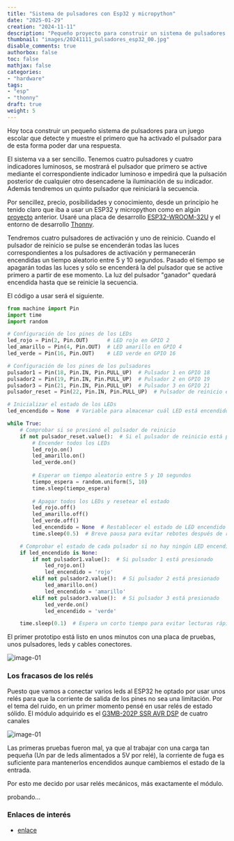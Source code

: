 ```yaml
---
title: "Sistema de pulsadores con Esp32 y micropython"
date: "2025-01-29"
creation: "2024-11-11"
description: "Pequeño proyecto para construir un sistema de pulsadores para un juego escolar"
thumbnail: "images/20241111_pulsadores_esp32_00.jpg"
disable_comments: true
authorbox: false
toc: false
mathjax: false
categories:
- "hardware"
tags:
- "esp"
- "thonny"
draft: true
weight: 5
---
```

Hoy toca construir un pequeño sistema de pulsadores para un juego escolar que detecte y muestre el primero que ha activado el pulsador para de esta forma poder dar una respuesta.
<!--more-->
El sistema va a ser sencillo. Tenemos cuatro pulsadores y cuatro indicadores luminosos, se mostrará el pulsador que primero se active mediante el correspondiente indicador luminoso e impedirá que la pulsación posterior de cualquier otro desencadene la iluminación de su indicador. Además tendremos un quinto pulsador que reiniciará la secuencia.

Por sencillez, precio, posibilidades y conocimiento, desde un principio he tenido claro que iba a usar un ESP32 y micropython como en algún [proyecto] anterior. Usaré una placa de desarrollo [ESP32-WROOM-32U] y el entorno de desarrollo [Thonny].

Tendremos cuatro pulsadores de activación y uno de reinicio. Cuando el pulsador de reinicio se pulse se encenderán todas las luces correspondientes a los pulsadores de activación y permanecerán encendidas un tiempo aleatorio entre 5 y 10 segundos. Pasado el tiempo se apagarán todas las luces y sólo se encenderá la del pulsador que se active primero a partir de ese momento. La luz del pulsador "ganador" quedará encendida hasta que se reinicie la secuencia.

El código a usar será el siguiente.

``` python
from machine import Pin
import time
import random

# Configuración de los pines de los LEDs
led_rojo = Pin(2, Pin.OUT)      # LED rojo en GPIO 2
led_amarillo = Pin(4, Pin.OUT)  # LED amarillo en GPIO 4
led_verde = Pin(16, Pin.OUT)    # LED verde en GPIO 16

# Configuración de los pines de los pulsadores
pulsador1 = Pin(18, Pin.IN, Pin.PULL_UP)  # Pulsador 1 en GPIO 18
pulsador2 = Pin(19, Pin.IN, Pin.PULL_UP)  # Pulsador 2 en GPIO 19
pulsador3 = Pin(21, Pin.IN, Pin.PULL_UP)  # Pulsador 3 en GPIO 21
pulsador_reset = Pin(22, Pin.IN, Pin.PULL_UP)  # Pulsador de reinicio en GPIO 22

# Inicializar el estado de los LEDs
led_encendido = None  # Variable para almacenar cuál LED está encendido

while True:
    # Comprobar si se presionó el pulsador de reinicio
    if not pulsador_reset.value():  # Si el pulsador de reinicio está presionado
        # Encender todos los LEDs
        led_rojo.on()
        led_amarillo.on()
        led_verde.on()
        
        # Esperar un tiempo aleatorio entre 5 y 10 segundos
        tiempo_espera = random.uniform(5, 10)
        time.sleep(tiempo_espera)
        
        # Apagar todos los LEDs y resetear el estado
        led_rojo.off()
        led_amarillo.off()
        led_verde.off()
        led_encendido = None  # Restablecer el estado de LED encendido
        time.sleep(0.5)  # Breve pausa para evitar rebotes después de reiniciar

    # Comprobar el estado de cada pulsador si no hay ningún LED encendido
    if led_encendido is None:
        if not pulsador1.value():  # Si pulsador 1 está presionado
            led_rojo.on()
            led_encendido = 'rojo'
        elif not pulsador2.value():  # Si pulsador 2 está presionado
            led_amarillo.on()
            led_encendido = 'amarillo'
        elif not pulsador3.value():  # Si pulsador 3 está presionado
            led_verde.on()
            led_encendido = 'verde'

    time.sleep(0.1)  # Espera un corto tiempo para evitar lecturas rápidas
```
El primer prototipo está listo en unos minutos con una placa de pruebas, unos pulsadores, leds y cables conectores.

![image-01]

### Los fracasos de los relés
Puesto que vamos a conectar varios leds al ESP32 he optado por usar unos relés para que la corriente de salida de los pines no sea una limitación. Por el tema del ruido, en un primer momento pensé en usar relés de estado sólido. El módulo adquirido es el [G3MB-202P SSR AVR DSP] de cuatro canales

![image-01]

Las primeras pruebas fueron mal, ya que al trabajar con una carga tan pequeña (Un par de leds alimentados a 5V por relé), la corriente de fuga es suficiente para mantenerlos encendidos aunque cambiemos el estado de la entrada.

Por esto me decido por usar relés mecánicos, más exactamente el módulo.

probando...

### Enlaces de interés
- [enlace](www.sherblog.pro)

[G3MB-202P SSR AVR DSP]: https://es.aliexpress.com/item/1005004908428159.html
[proyecto]: /configurando-un-relé-wifi-mediante-esp-01-y-micropython/
[ESP32-WROOM-32U]: https://es.aliexpress.com/item/1005006661654117.html
[Thonny]: https://thonny.org

[image-01]: /images/20241111_pulsadores_esp32_01.jpg
[image-02]: /images/20241111_pulsadores_esp32_02.jpg



